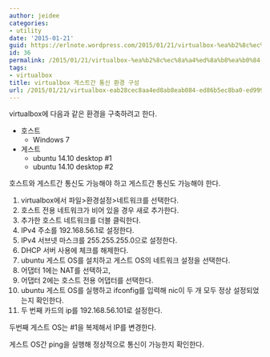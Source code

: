 ```yaml
---
author: jeidee
categories:
- utility
date: '2015-01-21'
guid: https://erlnote.wordpress.com/2015/01/21/virtualbox-%ea%b2%8c%ec%8a%a4%ed%8a%b8%ea%b0%84-%ed%86%b5%ec%8b%a0-%ed%99%98%ea%b2%bd-%ea%b5%ac%ec%84%b1/
id: 36
permalink: /2015/01/21/virtualbox-%ea%b2%8c%ec%8a%a4%ed%8a%b8%ea%b0%84-%ed%86%b5%ec%8b%a0-%ed%99%98%ea%b2%bd-%ea%b5%ac%ec%84%b1/
tags:
- virtualbox
title: virtualbox 게스트간 통신 환경 구성
url: /2015/01/21/virtualbox-eab28cec8aa4ed8ab8eab084-ed86b5ec8ba0-ed9998eab2bd-eab5acec84b1
---
```


virtualbox에 다음과 같은 환경을 구축하려고 한다.

  * 호스트 
      * Windows 7
  * 게스트 
      * ubuntu 14.10 desktop #1
      * ubuntu 14.10 desktop #2

호스트와 게스트간 통신도 가능해야 하고 게스트간 통신도 가능해야 한다.

  1. virtualbox에서 파일>환경설정>네트워크를 선택한다.
  2. 호스트 전용 네트워크가 비어 있을 경우 새로 추가한다.
  3. 추가한 호스트 네트워크를 더블 클릭한다.
  4. IPv4 주소를 192.168.56.1로 설정한다.
  5. IPv4 서브넷 마스크를 255.255.255.0으로 설정한다.
  6. DHCP 서버 사용에 체크를 해제한다.
  7. ubuntu 게스트 OS를 설치하고 게스트 OS의 네트워크 설정을 선택한다.
  8. 어댑터 1에는 NAT를 선택하고,
  9. 어댑터 2에는 호스트 전용 어댑터를 선택한다.
 10. ubuntu 게스트 OS를 실행하고 ifconfig를 입력해 nic이 두 개 모두 정상 설정되었는지 확인한다.
 11. 두 번째 카드의 ip를 192.168.56.101로 설정한다.

두번째 게스트 OS는 #1을 복제해서 IP를 변경한다.
  
게스트 OS간 ping을 실행해 정상적으로 통신이 가능한지 확인한다.